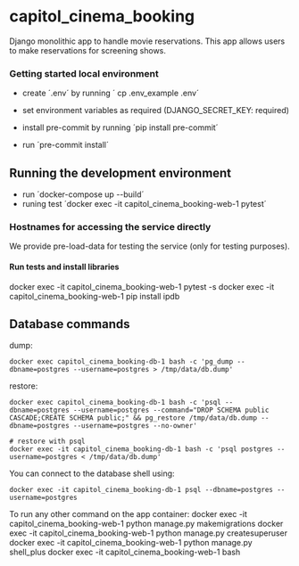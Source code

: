 # capitol_cinema_booking
Django monolithic app to handle movie reservations.
This app allows users to make reservations for screening shows.


### Getting started local environment

- create ´.env´ by running ´ cp .env_example .env´
- set environment variables as required (DJANGO_SECRET_KEY: required)

- install pre-commit by running ´pip install pre-commit´
- run ´pre-commit install´


 ## Running the development environment
- run ´docker-compose up --build´
- runing test ´docker exec -it capitol_cinema_booking-web-1 pytest´
     

### Hostnames for accessing the service directly
We provide pre-load-data for testing the service (only for testing purposes).




#### Run tests and install libraries
docker exec -it capitol_cinema_booking-web-1 pytest -s
docker exec -it capitol_cinema_booking-web-1 pip install ipdb 

## Database commands

dump:

    docker exec capitol_cinema_booking-db-1 bash -c 'pg_dump --dbname=postgres --username=postgres > /tmp/data/db.dump'

restore:

    docker exec capitol_cinema_booking-db-1 bash -c 'psql --dbname=postgres --username=postgres --command="DROP SCHEMA public CASCADE;CREATE SCHEMA public;" && pg_restore /tmp/data/db.dump --dbname=postgres --username=postgres --no-owner'
    
    # restore with psql
    docker exec -it capitol_cinema_booking-db-1 bash -c 'psql postgres --username=postgres < /tmp/data/db.dump'

You can connect to the database shell using:

    docker exec -it capitol_cinema_booking-db-1 psql --dbname=postgres --username=postgres


To run any other command on the app container:
    docker exec -it capitol_cinema_booking-web-1 python manage.py makemigrations
    docker exec -it capitol_cinema_booking-web-1 python manage.py createsuperuser
    docker exec -it capitol_cinema_booking-web-1 python manage.py shell_plus
    docker exec -it capitol_cinema_booking-web-1 bash
